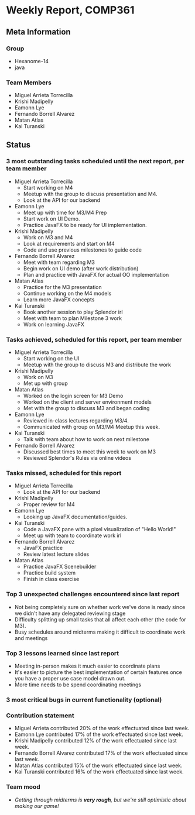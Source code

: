 # Weekly Report, COMP361

## Meta Information

### Group

 * Hexanome-14
 * java

### Team Members

 * Miguel Arrieta Torrecilla
 * Krishi Madipelly
 * Eamonn Lye
 * Fernando Borrell Alvarez
 * Matan Atlas
 * Kai Turanski

## Status

### 3 most outstanding tasks scheduled until the next report, per team member

 * Miguel Arrieta Torrecilla
   * Start working on M4
   * Meetup with the group to discuss presentation and M4.
   * Look at the API for our backend
 * Eamonn Lye
   * Meet up with time for M3/M4 Prep
   * Start work on UI Demo.
   * Practice JavaFX to be ready for UI implementation.
 * Krishi Madipelly
   * Work on M3 and M4
   * Look at requirements and start on M4
   * Code and use previous milestones to guide code 
 * Fernando Borrell Alvarez
   * Meet with team regarding M3
   * Begin work on UI demo (after work distribution)
   * Plan and practice with JavaFX for actual OO implementation
 * Matan Atlas
   * Practice for the M3 presentation
   * Continue working on the M4 models
   * Learn more JavaFX concepts
 * Kai Turanski
   * Book another session to play Splendor irl
   * Meet with team to plan Milestone 3 work
   * Work on learning JavaFX

### Tasks achieved, scheduled for this report, per team member  

 * Miguel Arrieta Torrecilla
   * Start working on the UI
   * Meetup with the group to discuss M3 and distribute the work
 * Krishi Madipelly
   * Work on M3
   * Met up with group
 * Matan Atlas
   * Worked on the login screen for M3 Demo
   * Worked on the client and server environment models
   * Met with the group to discuss M3 and began coding
 * Eamonn Lye
   * Reviewed in-class lectures regarding M3/4.
   * Communicated with group on M3/M4 Meetup this week.
 * Kai Turanski
   * Talk with team about how to work on next milestone
 * Fernando Borrell Alvarez
   * Discussed best times to meet this week to work on M3
   * Reviewed Splendor's Rules via online videos

### Tasks missed, scheduled for this report

 * Miguel Arrieta Torrecilla
   * Look at the API for our backend
 * Krishi Madipelly
   * Proper review for M4
 * Eamonn Lye
   * Looking up JavaFX documentation/guides.
 * Kai Turanski
   * Code a JavaFX pane with a pixel visualization of "Hello World!"
   * Meet up with team to coordinate work irl
 * Fernando Borrell Alvarez
   * JavaFX practice
   * Review latest lecture slides
 * Matan Atlas
   * Practice JavaFX Scenebuilder
   * Practice build system
   * Finish in class exercise

### Top 3 unexpected challenges encountered since last report

  * Not being completely sure on whether work we've done is ready since we didn't have any delegated reviewing stage
  * Difficulty splitting up small tasks that all affect each other (the code for M3).
  * Busy schedules around midterms making it difficult to coordinate work and meetings

### Top 3 lessons learned since last report

  * Meeting in-person makes it much easier to coordinate plans
  * It's easier to picture the best implementation of certain features once you have a proper use case model drawn out.
  * More time needs to be spend coordinating meetings 

### 3 most critical bugs in current functionality (optional)

### Contribution statement

 * Miguel Arrieta contributed 20% of the work effectuated since last week.
 * Eamonn Lye contributed 17% of the work effectuated since last week.
 * Krishi Madipelly contributed 12% of the work effectuated since last week.
 * Fernando Borrell Alvarez contributed 17% of the work effectuated since last week.
 * Matan Atlas contributed 15% of the work effectuated since last week.
 * Kai Turanski contributed 16% of the work effectuated since last week.

### Team mood

 * *Getting through midterms is **very rough**, but we're still optimistic about making our game!*
